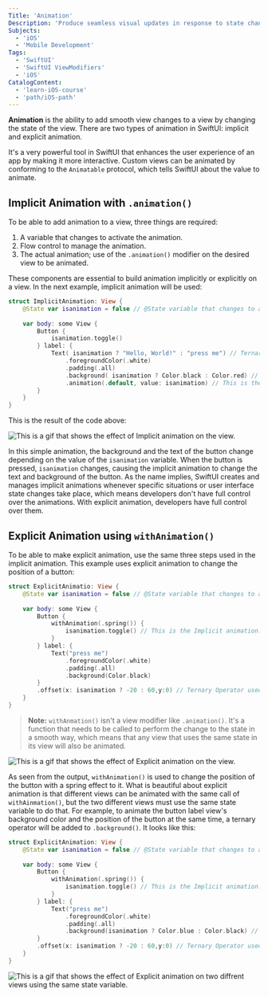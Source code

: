 ```yaml
---
Title: 'Animation'
Description: 'Produce seamless visual updates in response to state changes.'
Subjects:
  - 'iOS'
  - 'Mobile Development'
Tags:
  - 'SwiftUI'
  - 'SwiftUI ViewModifiers'
  - 'iOS'
CatalogContent:
  - 'learn-iOS-course'
  - 'path/iOS-path'
---
```


**Animation** is the ability to add smooth view changes to a view by changing the state of the view. There are two types of animation in SwiftUI: implicit and explicit animation. 

It's a very powerful tool in SwiftUI that enhances the user experience of an app by making it more interactive. Custom views can be animated by conforming to the `Animatable` protocol, which tells SwiftUI about the value to animate.

## Implicit Animation with `.animation()`

To be able to add animation to a view, three things are required:

1. A variable that changes to activate the animation. 
2. Flow control to manage the animation.
3. The actual animation; use of the `.animation()` modifier on the desired view to be animated.

These components are essential to build animation implicitly or explicitly on a view. In the next example, implicit animation will be used:

```swift
struct ImplicitAnimation: View {
    @State var isanimation = false // @State variable that changes to activate the animation.
    
    var body: some View {
        Button {
            isanimation.toggle()
        } label: {
            Text( isanimation ? "Hello, World!" : "press me") // Ternary used to change the view based on the value of the isanimation.
                .foregroundColor(.white)
                .padding(.all)
                .background( isanimation ? Color.black : Color.red) // Ternary operator used to change the view based onn the value of the isanimation.
                .animation(.default, value: isanimation) // This is the implicit animation. This gets activated when isanimation changes in value.
        }
    }
}
```

This is the result of the code above:

![This is a gif that shows the effect of Implicit animation on the view.](https://raw.githubusercontent.com/Codecademy/docs/main/media/Implicit-Animation-SwiftUI.gif)

In this simple animation, the background and the text of the button change depending on the value of the `isanimation` variable. When the button is pressed, `isanimation` changes, causing the implicit animation to change the text and background of the button. As the name implies, SwiftUI creates and manages implicit animations whenever specific situations or user interface state changes take place, which means developers don't have full control over the animations. With explicit animation, developers have full control over them.

## Explicit Animation using `withAnimation()`

To be able to make explicit animation, use the same three steps used in the implicit animation. This example uses explicit animation to change the position of a button:

```swift
struct ExplicitAnimatio: View {
    @State var isanimation = false // @State variable that changes to activate the animation.
    
    var body: some View {
        Button {
            withAnimation(.spring()) {
                isanimation.toggle() // This is the Implicit animation.
            }
        } label: {
            Text("press me")
                .foregroundColor(.white)
                .padding(.all)
                .background(Color.black)
        }
        .offset(x: isanimation ? -20 : 60,y:0) // Ternary Operator used to change the view based on the value of the animation.
    }
}
```

> **Note:** `withAnmation()` isn't a view modifier like `.animation()`. It's a function that needs to be called to perform the change to the state in a smooth way, which means that any view that uses the same state in its view will also be animated.

![This is a gif that shows the effect of Explicit animation on the view.](https://raw.githubusercontent.com/Codecademy/docs/main/media/Explicit-Animation-Swiftui.gif)

As seen from the output, `withAnimation()` is used to change the position of the button with a spring effect to it. What is beautiful about explicit animation is that different views can be animated with the same call of `withAinmation()`, but the two different views must use the same state variable to do that. For example, to animate the button label view's background color and the position of the button at the same time, a ternary operator will be added to `.background()`. It looks like this:

```swift
struct ExplicitAnimation: View {
    @State var isanimation = false // @State variable that changes to activate the animation.
    
    var body: some View {
        Button {
            withAnimation(.spring()) {
                isanimation.toggle() // This is the Implicit animation.
            }
        } label: {
            Text("press me")
                .foregroundColor(.white)
                .padding(.all)
                .background(isanimation ? Color.blue : Color.black) // Ternary Operator used to change the view based onn the value of the animation.
        }
        .offset(x: isanimation ? -20 : 60,y:0) // Ternary Operator used to change the view based onn the value of the animation.
    }
}
```

![This is a gif that shows the effect of Explicit animation on two diffrent views using the same state variable.](https://raw.githubusercontent.com/Codecademy/docs/main/media/morethanoneView-with-Explicit-Animation-Swiftui.gif)
